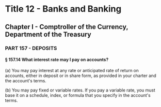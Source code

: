 
# Title 12 - Banks and Banking
## Chapter I - Comptroller of the Currency, Department of the Treasury
### PART 157 - DEPOSITS
#### § 157.14 What interest rate may I pay on accounts?

(a) You may pay interest at any rate or anticipated rate of return on accounts, either in deposit or in share form, as provided in your charter and the account's terms.

(b) You may pay fixed or variable rates. If you pay a variable rate, you must base it on a schedule, index, or formula that you specify in the account's terms.
